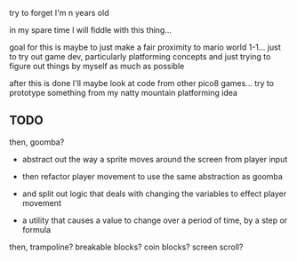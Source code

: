 try to forget I'm n years old

in my spare time I will fiddle with this thing... 

goal for this is maybe to just make a fair proximity to mario world 1-1... 
just to try out game dev, particularly platforming concepts 
and just trying to figure out things by myself as much as possible

after this is done I'll maybe look at code from other pico8 games... try to prototype something
from my natty mountain platforming idea 

## TODO


then, goomba? 
* abstract out the way a sprite moves around the screen from player input 
* then refactor player movement to use the same abstraction as goomba
* and split out logic that deals with changing the variables to effect player movement

* a utility that causes a value to change over a period of time, by a step or formula 


then, trampoline?
breakable blocks?
coin blocks? 
screen scroll?






